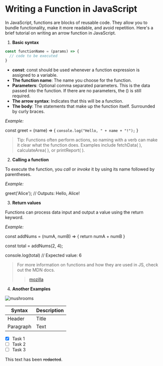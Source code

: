 # Writing a Function in JavaScript

In JavaScript, functions are blocks of reusable code. They allow you to bundle functionality, make it more readable, and avoid repetition. Here's a brief tutorial on writing an arrow function in JavaScript.

1. **Basic syntax**

```JavaScript
const functionName = (params) => {
  // code to be executed
}
```

* __const__: const should be used whenever a function expression is assigned to a variable.
* __The function name__: The name you choose for the function.
* __Parameters__: Optional comma separated parameters. This is the data passed into the function. If there are no parameters, the () is still required.
* __The arrow syntax__: Indicates that this will be a function.
* __The body__: The statements that make up the function itself. Surrounded by curly braces.

*Example:*

const greet = (name) => {
  `console.log("Hello, " + name + "!");`
}

>Tip: Functions often perform actions, so naming with a verb can make it clear what the function does. Examples include fetchData( ), calculateArea( ), or printReport( ). 

2. **Calling a function**

To execute the function, you _call_ or _invoke_ it by using its name followed by parentheses.

*Example:*

greet('Alice'); // Outputs: Hello, Alice!

3. __Return values__

Functions can process data input and output a value using the return keyword.

*Example:*

const addNums = (numA, numB) => {
  return numA + numB
}

const total = addNums(2, 4);

console.log(total) // Expected value: 6

>For more information on functions and how they are used in JS, check out the MDN docs. 
>>[mozilla](https://developer.mozilla.org/en-US/docs/Web/JavaScript/Guide/Functions)

4. __Another Examples__

![mushrooms](https://plus.unsplash.com/premium_photo-1691960547773-2393c0559208?q=80&w=1632&auto=format&fit=crop&ixlib=rb-4.0.3&ixid=M3wxMjA3fDB8MHxwaG90by1wYWdlfHx8fGVufDB8fHx8fA%3D%3D)


| Syntax | Description |
| ------ | ----------- |
| Header | Title |
| Paragraph | Text |

- [x] Task 1
- [ ] Task 2
- [ ] Task 3

This text has been ~~redacted~~. 



